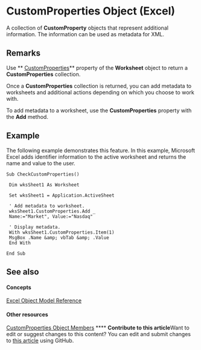 
# CustomProperties Object (Excel)

A collection of  **CustomProperty** objects that represent additional information. The information can be used as metadata for XML.


## Remarks

Use  ** [CustomProperties](49862772-caff-90a1-3266-c8b158003aff.md)** property of the **Worksheet** object to return a **CustomProperties** collection.

Once a  **CustomProperties** collection is returned, you can add metadata to worksheets and additional actions depending on which you choose to work with.

To add metadata to a worksheet, use the  **CustomProperties** property with the **Add** method.


## Example

The following example demonstrates this feature. In this example, Microsoft Excel adds identifier information to the active worksheet and returns the name and value to the user.


```
Sub CheckCustomProperties() 
 
 Dim wksSheet1 As Worksheet 
 
 Set wksSheet1 = Application.ActiveSheet 
 
 ' Add metadata to worksheet. 
 wksSheet1.CustomProperties.Add _ 
 Name:="Market", Value:="Nasdaq" 
 
 ' Display metadata. 
 With wksSheet1.CustomProperties.Item(1) 
 MsgBox .Name &amp; vbTab &amp; .Value 
 End With 
 
End Sub
```


## See also


#### Concepts


 [Excel Object Model Reference](11ea8598-8a20-92d5-f98b-0da04263bf2c.md)
#### Other resources


 [CustomProperties Object Members](79a9e757-b302-5a0d-11a8-0e52f1ab0a97.md)
****   **Contribute to this article**Want to edit or suggest changes to this content? You can edit and submit changes to  [this article](https://github.com/jhershey00/VBA_Excel_Test/OpenXMLCon/articles/f0f38570-e3bf-58ad-ab8a-e412ad869907.md) using GitHub.


